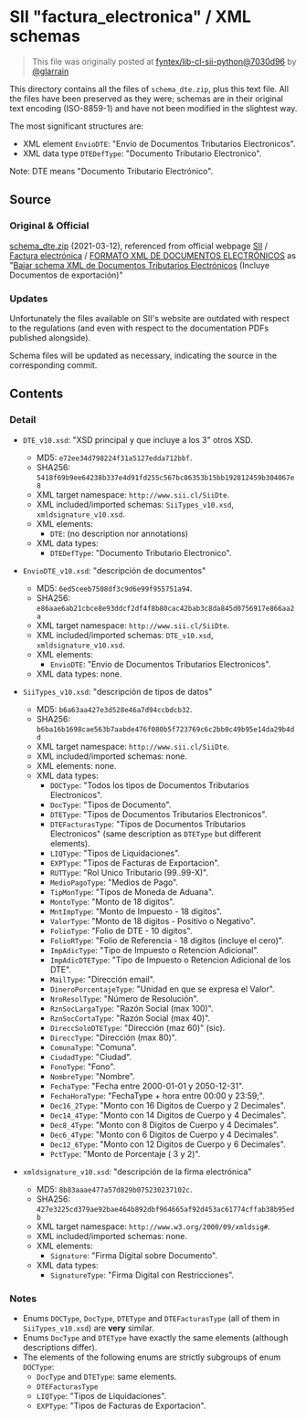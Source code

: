 # SII "factura_electronica" / XML schemas

> This file was originally posted at [fyntex/lib-cl-sii-python@7030d96](https://github.com/fyntex/lib-cl-sii-python/pull/6/commits/7030d96b1a2dccf667dee6135a97c3cee9ff6d6e) by [@glarrain](https://github.com/glarrain)

This directory contains all the files of `schema_dte.zip`, plus this text file.
All the files have been preserved as they were; schemas are in their original text encoding
(ISO-8859-1) and have not been modified in the slightest way.

The most significant structures are:
- XML element `EnvioDTE`: "Envio de Documentos Tributarios Electronicos".
- XML data type `DTEDefType`: "Documento Tributario Electronico".

Note: DTE means "Documento Tributario Electrónico".


## Source


### Original & Official

[schema_dte.zip](http://www.sii.cl/factura_electronica/schema_dte.zip) (2021-03-12),
referenced from official webpage
[SII](http://www.sii.cl)
/ [Factura electrónica](http://www.sii.cl/servicios_online/1039-.html)
/ [FORMATO XML DE DOCUMENTOS ELECTRÓNICOS](http://www.sii.cl/factura_electronica/formato_xml.htm)
as
"[Bajar schema XML de Documentos Tributarios Electrónicos](http://www.sii.cl/factura_electronica/schema_dte.zip) (Incluye Documentos de exportación)"


### Updates

Unfortunately the files available on SII's website are outdated with respect to the regulations
(and even with respect to the documentation PDFs published alongside).

Schema files will be updated as necessary, indicating the source in the corresponding commit.


## Contents


### Detail

- `DTE_v10.xsd`: "XSD principal y que incluye a los 3" otros XSD.
  - MD5: `e72ee34d798224f31a5127edda712bbf`.
  - SHA256: `5418f69b9ee64238b337e4d91fd255c567bc86353b15bb192812459b304067e8`
  - XML target namespace: `http://www.sii.cl/SiiDte`.
  - XML included/imported schemas: `SiiTypes_v10.xsd`, `xmldsignature_v10.xsd`.
  - XML elements:
    - `DTE`: (no description nor annotations)
  - XML data types:
    - `DTEDefType`: "Documento Tributario Electronico".

- `EnvioDTE_v10.xsd`: "descripción de documentos"
  - MD5: `6ed5ceeb7508df3c9d6e99f955751a94`.
  - SHA256: `e86aae6ab21cbce8e93ddcf2df4f8b80cac42bab3c8da845d0756917e866aa2a`
  - XML target namespace: `http://www.sii.cl/SiiDte`.
  - XML included/imported schemas: `DTE_v10.xsd`, `xmldsignature_v10.xsd`.
  - XML elements:
    - `EnvioDTE`: "Envio de Documentos Tributarios Electronicos".
  - XML data types: none.

- `SiiTypes_v10.xsd`: "descripción de tipos de datos"
  - MD5: `b6a63aa427e3d528e46a7d94ccbdcb32`.
  - SHA256: `b6ba16b1698cae563b7aabde476f080b5f723769c6c2bb0c49b95e14da29b4dd`
  - XML target namespace: `http://www.sii.cl/SiiDte`.
  - XML included/imported schemas: none.
  - XML elements: none.
  - XML data types:
    - `DOCType`: "Todos los tipos de Documentos Tributarios Electronicos".
    - `DocType`: "Tipos de Documento".
    - `DTEType`: "Tipos de Documentos Tributarios Electronicos".
    - `DTEFacturasType`: "Tipos de Documentos Tributarios Electronicos" (same description as
      `DTEType` but different elements).
    - `LIQType`: "Tipos de Liquidaciones".
    - `EXPType`: "Tipos de Facturas de  Exportacion".
    - `RUTType`: "Rol Unico Tributario (99..99-X)".
    - `MedioPagoType`: "Medios de Pago".
    - `TipMonType`: "Tipos de Moneda de Aduana".
    - `MontoType`: "Monto de 18 digitos".
    - `MntImpType`: "Monto de Impuesto - 18 digitos".
    - `ValorType`: "Monto de 18 digitos - Positivo o Negativo".
    - `FolioType`: "Folio de DTE - 10 digitos".
    - `FolioRType`: "Folio de Referencia - 18 digitos (incluye el cero)".
    - `ImpAdicType`: "Tipo de Impuesto o Retencion Adicional".
    - `ImpAdicDTEType`: "Tipo de Impuesto o Retencion Adicional de los DTE".
    - `MailType`: "Dirección email".
    - `DineroPorcentajeType`: "Unidad en que se expresa el Valor".
    - `NroResolType`: "Número de Resolución".
    - `RznSocLargaType`: "Razón Social (max 100)".
    - `RznSocCortaType`: "Razón Social (max 40)".
    - `DireccSoloDTEType`: "Dirección (maz 60)" (sic).
    - `DireccType`: "Dirección (max 80)".
    - `ComunaType`: "Comuna".
    - `CiudadType`: "Ciudad".
    - `FonoType`: "Fono".
    - `NombreType`: "Nombre".
    - `FechaType`: "Fecha entre 2000-01-01 y 2050-12-31".
    - `FechaHoraType`: "FechaType + hora entre 00:00 y 23:59;".
    - `Dec16_2Type`: "Monto con 16 Digitos de Cuerpo y 2 Decimales".
    - `Dec14_4Type`: "Monto con 14 Digitos de Cuerpo y 4 Decimales".
    - `Dec8_4Type`: "Monto con 8 Digitos de Cuerpo y 4 Decimales".
    - `Dec6_4Type`: "Monto con 6 Digitos de Cuerpo y 4 Decimales".
    - `Dec12_6Type`: "Monto con 12 Digitos de Cuerpo y 6 Decimales".
    - `PctType`: "Monto de Porcentaje ( 3 y 2)".
	
- `xmldsignature_v10.xsd`: "descripción de la firma electrónica"
  - MD5: `8b83aaae477a57d829b075230237102c`.
  - SHA256: `427e3225cd379ae92bae464b892dbf964665af92d453ac61774cffab38b95edb`
  - XML target namespace: `http://www.w3.org/2000/09/xmldsig#`.
  - XML included/imported schemas: none.
  - XML elements:
    - `Signature`: "Firma Digital sobre Documento".
  - XML data types:
    - `SignatureType`: "Firma Digital con Restricciones".


### Notes

- Enums `DOCType`, `DocType`, `DTEType` and `DTEFacturasType` (all of them in `SiiTypes_v10.xsd`)
  are **very** similar.
- Enums `DocType` and `DTEType` have exactly the same elements (although descriptions differ).
- The elements of the following enums are strictly subgroups of enum `DOCType`:
  - `DocType` and `DTEType`: same elements.
  - `DTEFacturasType`
  - `LIQType`: "Tipos de Liquidaciones".
  - `EXPType`: "Tipos de Facturas de  Exportacion".
